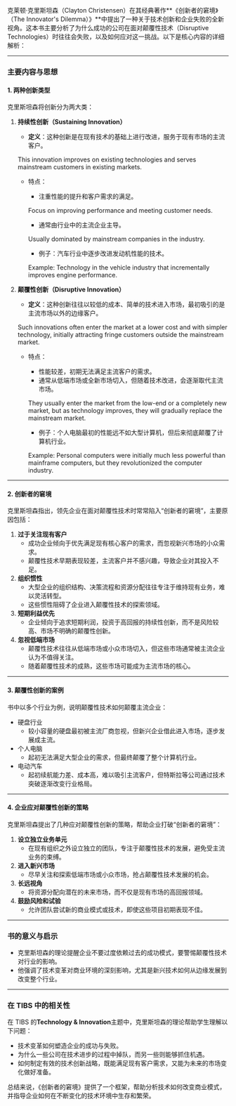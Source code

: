 克莱顿·克里斯坦森（Clayton Christensen）在其经典著作**《创新者的窘境》（The Innovator's Dilemma）》**中提出了一种关于技术创新和企业失败的全新视角。这本书主要分析了为什么成功的公司在面对颠覆性技术（Disruptive Technologies）时往往会失败，以及如何应对这一挑战。以下是核心内容的详细解析：

------

### **主要内容与思想**

#### **1. 两种创新类型**

克里斯坦森将创新分为两大类：

1. **持续性创新（Sustaining Innovation）**

   - **定义**：这种创新是在现有技术的基础上进行改进，服务于现有市场的主流客户。

   This innovation improves on existing technologies and serves mainstream customers in existing markets.

   - 特点：

     - 注重性能的提升和客户需求的满足。

     Focus on improving performance and meeting customer needs.

     - 通常由行业中的主流企业主导。

     Usually dominated by mainstream companies in the industry.

     - 例子：汽车行业中逐步改进发动机性能的技术。

     Example: Technology in the vehicle industry that incrementally improves engine performance.

2. **颠覆性创新（Disruptive Innovation）**

   - **定义**：这种创新往往以较低的成本、简单的技术进入市场，最初吸引的是主流市场以外的边缘客户。

   Such innovations often enter the market at a lower cost and with simpler technology, initially attracting fringe customers outside the mainstream market.

   - 特点：

     - 性能较差，初期无法满足主流客户的需求。
     - 通常从低端市场或全新市场切入，但随着技术改进，会逐渐取代主流市场。

     They usually enter the market from the low-end or a completely new market, but as technology improves, they will gradually replace the mainstream market.

     - 例子：个人电脑最初的性能远不如大型计算机，但后来彻底颠覆了计算机行业。

     Example: Personal computers were initially much less powerful than mainframe computers, but they revolutionized the computer industry.

------

#### **2. 创新者的窘境**

克里斯坦森指出，领先企业在面对颠覆性技术时常常陷入“创新者的窘境”，主要原因包括：

1. **过于关注现有客户**
   - 成功企业倾向于优先满足现有核心客户的需求，而忽视新兴市场的小众需求。
   - 颠覆性技术早期表现较差，主流客户并不感兴趣，导致企业对其投入不足。
2. **组织惯性**
   - 大型企业的组织结构、决策流程和资源分配往往专注于维持现有业务，难以灵活转型。
   - 这些惯性阻碍了企业进入颠覆性技术的探索领域。
3. **短期利益优先**
   - 企业倾向于追求短期利润，投资于高回报的持续性创新，而不是风险较高、市场不明确的颠覆性创新。
4. **忽视低端市场**
   - 颠覆性技术往往从低端市场或小众市场切入，但这些市场通常被主流企业认为不值得关注。
   - 随着颠覆性技术的成熟，这些市场可能成为主流市场的核心。

------

#### **3. 颠覆性创新的案例**

书中以多个行业为例，说明颠覆性技术如何颠覆主流企业：

- 硬盘行业
  - 较小容量的硬盘最初被主流厂商忽视，但新兴企业借此进入市场，逐步发展成主流。
- 个人电脑
  - 起初无法满足大型企业的需求，但最终颠覆了整个计算机行业。
- 电动汽车
  - 起初续航能力差、成本高，难以吸引主流客户，但特斯拉等公司通过技术突破逐渐改变行业格局。

------

#### **4. 企业应对颠覆性创新的策略**

克里斯坦森提出了几种应对颠覆性创新的策略，帮助企业打破“创新者的窘境”：

1. **设立独立业务单元**
   - 在现有组织之外设立独立的团队，专注于颠覆性技术的发展，避免受主流业务的束缚。
2. **进入新兴市场**
   - 尽早关注和探索低端市场或小众市场，抢占颠覆性技术发展的机会。
3. **长远视角**
   - 将资源分配向潜在的未来市场，而不仅是现有市场的高回报领域。
4. **鼓励风险和试验**
   - 允许团队尝试新的商业模式或技术，即使这些项目初期表现不佳。

------

### **书的意义与启示**

- 克里斯坦森的理论提醒企业不要过度依赖过去的成功模式，要警惕颠覆性技术对行业的影响。
- 他强调了技术变革对商业环境的深刻影响，尤其是新兴技术如何从边缘发展到改变整个行业。

------

### **在 TIBS 中的相关性**

在 TIBS 的**Technology & Innovation**主题中，克里斯坦森的理论帮助学生理解以下问题：

- 技术变革如何塑造企业的成功与失败。
- 为什么一些公司在技术进步的过程中掉队，而另一些则能够抓住机遇。
- 如何制定有效的技术创新战略，既能满足现有客户需求，又能为未来的市场变化做好准备。

总结来说，《创新者的窘境》提供了一个框架，帮助分析技术如何改变商业模式，并指导企业如何在不断变化的技术环境中生存和繁荣。



